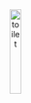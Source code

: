 <div align="center">
  <img alt="toilet" width="19.5%" src="https://www.animatedimages.org/data/media/685/animated-toilet-image-0020.gif">
</div>
